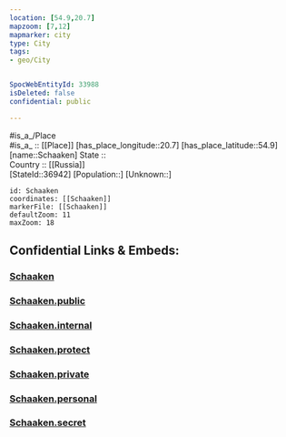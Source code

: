 ```yaml
---
location: [54.9,20.7] 
mapzoom: [7,12] 
mapmarker: city 
type: City
tags:
- geo/City


SpocWebEntityId: 33988
isDeleted: false
confidential: public

---
```

#is_a_/Place  
#is_a_ :: [[Place]] 
[has_place_longitude::20.7] 
[has_place_latitude::54.9] 
[name::Schaaken] 
State ::  
Country :: [[Russia]]  
[StateId::36942] 
[Population::] 
[Unknown::] 


```leaflet
id: Schaaken
coordinates: [[Schaaken]] 
markerFile: [[Schaaken]] 
defaultZoom: 11 
maxZoom: 18
```


## Confidential Links & Embeds: 

### [Schaaken](/_Standards/Earth/Continent/Europe/Europe~East/Russia/Russia~NorthWest/Kaliningrad~Oblast/City/Schaaken.md) 

### [Schaaken.public](/_public/Earth/Continent/Europe/Europe~East/Russia/Russia~NorthWest/Kaliningrad~Oblast/City/Schaaken.public.md) 

### [Schaaken.internal](/_internal/Earth/Continent/Europe/Europe~East/Russia/Russia~NorthWest/Kaliningrad~Oblast/City/Schaaken.internal.md) 

### [Schaaken.protect](/_protect/Earth/Continent/Europe/Europe~East/Russia/Russia~NorthWest/Kaliningrad~Oblast/City/Schaaken.protect.md) 

### [Schaaken.private](/_private/Earth/Continent/Europe/Europe~East/Russia/Russia~NorthWest/Kaliningrad~Oblast/City/Schaaken.private.md) 

### [Schaaken.personal](/_personal/Earth/Continent/Europe/Europe~East/Russia/Russia~NorthWest/Kaliningrad~Oblast/City/Schaaken.personal.md) 

### [Schaaken.secret](/_secret/Earth/Continent/Europe/Europe~East/Russia/Russia~NorthWest/Kaliningrad~Oblast/City/Schaaken.secret.md)


